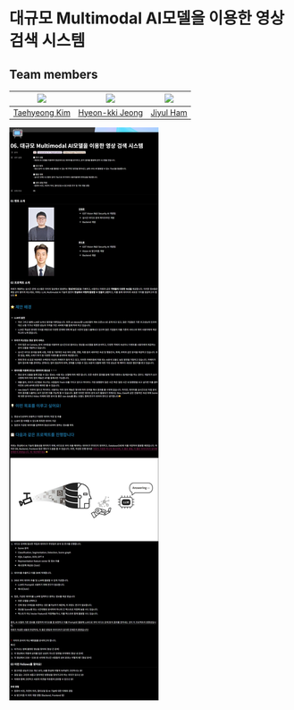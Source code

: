 # 대규모 Multimodal AI모델을 이용한 영상 검색 시스템


## Team members
|<img src="https://avatars.githubusercontent.com/u/42865570?v=4" width="100">|<img src="https://avatars.githubusercontent.com/u/141913492?v=4" width="100">|<img src="https://avatars.githubusercontent.com/YUL-git" width="100">|
|----------------------------------------------------------------------------|-----------------------------------------------------------------------------|---------------------------------------------------------------------|
|[Taehyeong Kim](https://github.com/GNOEYHEAT)                               |[Hyeon-kki Jeong](https://github.com/Hyeon-kki)                              |[Jiyul Ham](https://github.com/YUL-git)                              |  

![Project Intro](https://github.com/TeletoVision/.github/blob/main/asserts/Project_intro.JPG)
